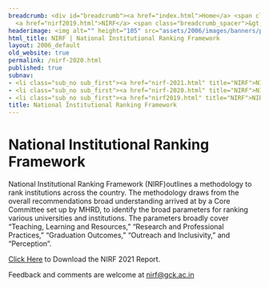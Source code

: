 ```yaml
---
breadcrumb: <div id="breadcrumb"><a href="index.html">Home</a> <span class="breadcrumb_spacer">&gt;</span>
  <a href="nirf2019.html">NIRF</a> <span class="breadcrumb_spacer">&gt;</span> <strong>NIRF 2020</strong></div>
headerimage: <img alt="" height="105" src="assets/2006/images/banners/photos.jpg" width="472"/>
html_title: NIRF | National Institutional Ranking Framework
layout: 2006_default
old_website: true
permalink: /nirf-2020.html
published: true
subnav:
- <li class="sub_no sub_first"><a href="nirf-2021.html" title="NIRF">NIRF 2021</a></li>
- <li class="sub_no sub_first"><a href="nirf-2020.html" title="NIRF">NIRF 2020</a></li>
- <li class="sub_no sub_first"><a href="nirf2019.html" title="NIRF">NIRF 2019</a></li>
title: National Institutional Ranking Framework
---
```


# National Institutional Ranking Framework

National Institutional Ranking Framework (NIRF)outlines a methodology to rank
institutions across the country. The methodology draws from the overall
recommendations broad understanding arrived at by a Core Committee set up by
MHRD, to identify the broad parameters for ranking various universities and
institutions. The parameters broadly cover “Teaching, Learning and Resources,”
“Research and Professional Practices,” “Graduation Outcomes,” “Outreach and
Inclusivity,” and “Perception”.

[Click Here](/files/2021/gck_nirf_2021.pdf) to Download the NIRF 2021
Report.

Feedback and comments are welcome at nirf@gck.ac.in
